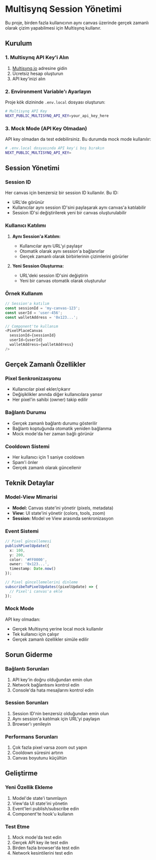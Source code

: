# Multisynq Session Yönetimi

Bu proje, birden fazla kullanıcının aynı canvas üzerinde gerçek zamanlı olarak çizim yapabilmesi için Multisynq kullanır.

## Kurulum

### 1. Multisynq API Key'i Alın

1. [Multisynq.io](https://multisynq.io) adresine gidin
2. Ücretsiz hesap oluşturun
3. API key'inizi alın

### 2. Environment Variable'ı Ayarlayın

Proje kök dizininde `.env.local` dosyası oluşturun:

```bash
# Multisynq API Key
NEXT_PUBLIC_MULTISYNQ_API_KEY=your_api_key_here
```

### 3. Mock Mode (API Key Olmadan)

API key olmadan da test edebilirsiniz. Bu durumda mock mode kullanılır:

```bash
# .env.local dosyasında API key'i boş bırakın
NEXT_PUBLIC_MULTISYNQ_API_KEY=
```

## Session Yönetimi

### Session ID

Her canvas için benzersiz bir session ID kullanılır. Bu ID:
- URL'de görünür
- Kullanıcılar aynı session ID'sini paylaşarak aynı canvas'a katılabilir
- Session ID'si değiştirilerek yeni bir canvas oluşturulabilir

### Kullanıcı Katılımı

1. **Aynı Session'a Katılım:**
   - Kullanıcılar aynı URL'yi paylaşır
   - Otomatik olarak aynı session'a bağlanırlar
   - Gerçek zamanlı olarak birbirlerinin çizimlerini görürler

2. **Yeni Session Oluşturma:**
   - URL'deki session ID'sini değiştirin
   - Yeni bir canvas otomatik olarak oluşturulur

### Örnek Kullanım

```typescript
// Session'a katılım
const sessionId = 'my-canvas-123';
const userId = 'user-456';
const walletAddress = '0x123...';

// Component'te kullanım
<PixelPlaceCanvas
  sessionId={sessionId}
  userId={userId}
  walletAddress={walletAddress}
/>
```

## Gerçek Zamanlı Özellikler

### Pixel Senkronizasyonu
- Kullanıcılar pixel ekler/çıkarır
- Değişiklikler anında diğer kullanıcılara yansır
- Her pixel'in sahibi (owner) takip edilir

### Bağlantı Durumu
- Gerçek zamanlı bağlantı durumu gösterilir
- Bağlantı koptuğunda otomatik yeniden bağlanma
- Mock mode'da her zaman bağlı görünür

### Cooldown Sistemi
- Her kullanıcı için 1 saniye cooldown
- Spam'i önler
- Gerçek zamanlı olarak güncellenir

## Teknik Detaylar

### Model-View Mimarisi
- **Model:** Canvas state'ini yönetir (pixels, metadata)
- **View:** UI state'ini yönetir (colors, tools, zoom)
- **Session:** Model ve View arasında senkronizasyon

### Event Sistemi
```typescript
// Pixel güncellemesi
publishPixelUpdate({
  x: 100,
  y: 200,
  color: '#FF0000',
  owner: '0x123...',
  timestamp: Date.now()
});

// Pixel güncellemelerini dinleme
subscribeToPixelUpdates((pixelUpdate) => {
  // Pixel'i canvas'a ekle
});
```

### Mock Mode
API key olmadan:
- Gerçek Multisynq yerine local mock kullanılır
- Tek kullanıcı için çalışır
- Gerçek zamanlı özellikler simüle edilir

## Sorun Giderme

### Bağlantı Sorunları
1. API key'in doğru olduğundan emin olun
2. Network bağlantısını kontrol edin
3. Console'da hata mesajlarını kontrol edin

### Session Sorunları
1. Session ID'nin benzersiz olduğundan emin olun
2. Aynı session'a katılmak için URL'yi paylaşın
3. Browser'ı yenileyin

### Performans Sorunları
1. Çok fazla pixel varsa zoom out yapın
2. Cooldown süresini artırın
3. Canvas boyutunu küçültün

## Geliştirme

### Yeni Özellik Ekleme
1. Model'de state'i tanımlayın
2. View'da UI state'ini yönetin
3. Event'leri publish/subscribe edin
4. Component'te hook'u kullanın

### Test Etme
1. Mock mode'da test edin
2. Gerçek API key ile test edin
3. Birden fazla browser'da test edin
4. Network kesintilerini test edin 